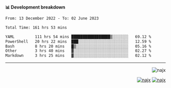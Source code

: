 <b>📊 Development breakdown</b>
<!--START_SECTION:waka-->

```txt
From: 13 December 2022 - To: 02 June 2023

Total Time: 161 hrs 53 mins

YAML         111 hrs 54 mins █████████████████▒░░░░░░░   69.12 %
PowerShell   20 hrs 22 mins  ███░░░░░░░░░░░░░░░░░░░░░░   12.59 %
Bash         8 hrs 20 mins   █▒░░░░░░░░░░░░░░░░░░░░░░░   05.16 %
Other        3 hrs 40 mins   ▓░░░░░░░░░░░░░░░░░░░░░░░░   02.27 %
Markdown     3 hrs 25 mins   ▓░░░░░░░░░░░░░░░░░░░░░░░░   02.12 %
```

<!--END_SECTION:waka-->
-----
<p align="right">
  <img src="https://komarev.com/ghpvc/?username=najx&label=GitHub%20Profile%20Views&color=yellow&style=flat" alt="najx" />
</p align="center">
<p align="right">
  <a href="https://www.linkedin.com/in/abdx"><img src="https://img.shields.io/badge/LinkedIn--_.svg?style=social&logo=linkedin" alt="najx"></a>
  <a href="https://stackoverflow.com/users/19588110/najim-abdelmoula"><img src="https://img.shields.io/badge/Stack Overflow--_.svg?style=social&logo=stackoverflow" alt="najx"></a>
</p align="center">
